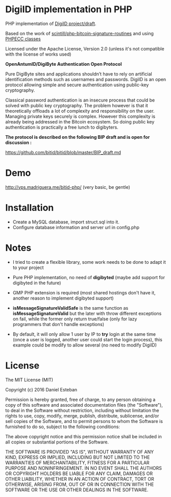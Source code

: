 DigiID implementation in PHP
===========================

PHP implementation of [DigiID project/draft](https://github.com/bitid/bitid).

Based on the work of [scintill/php-bitcoin-signature-routines](https://github.com/scintill/php-bitcoin-signature-routines) and using [PHPECC classes](https://github.com/mdanter/phpecc)

Licensed under the Apache License, Version 2.0 (unless it's not compatible with the license of works used)

**OpenAntumID/DigiByte Authentication Open Protocol**

Pure DigiByte sites and applications shouldn’t have to rely on artificial identification methods such as usernames and passwords. DigiID is an open protocol allowing simple and secure authentication using public-key cryptography.

Classical password authentication is an insecure process that could be solved with public key cryptography. The problem however is that it theoretically offloads a lot of complexity and responsibility on the user. Managing private keys securely is complex. However this complexity is already being addressed in the Bitcoin ecosystem. So doing public key authentication is practically a free lunch to digibyters.

**The protocol is described on the following BIP draft and is open for discussion :**

https://github.com/bitid/bitid/blob/master/BIP_draft.md

Demo
====

http://vps.madriguera.me/bitid-php/ (very basic, be gentle)


Installation
============
* Create a MySQL database, import struct.sql into it.
* Configure database information and server url in config.php


Notes
=====
* I tried to create a flexible library, some  work needs to be done to adapt it to your project

* Pure PHP implementation, no need of **digibyted** (maybe add support for digibyted in the future)

* GMP PHP extension is required (most shared hostings don't have it, another reason to implement digibyted support)

* **isMessageSignatureValidSafe** is the same function as **isMessageSignatureValid** but the later with throw different exceptions on fail, while the former only return true/false (only for lazy programmers that don't handle exceptions)

* By default, it will only allow 1 user by IP to **try** login at the same time (once a user is logged, another user could start the login process), this example could be modify to allow several (no need to modify DigiID)



License
=======
The MIT License (MIT)

Copyright (c) 2016 Daniel Esteban

Permission is hereby granted, free of charge, to any person obtaining a copy of this software and associated documentation files (the "Software"), to deal in the Software without restriction, including without limitation the rights to use, copy, modify, merge, publish, distribute, sublicense, and/or sell copies of the Software, and to permit persons to whom the Software is furnished to do so, subject to the following conditions:

The above copyright notice and this permission notice shall be included in all copies or substantial portions of the Software.

THE SOFTWARE IS PROVIDED "AS IS", WITHOUT WARRANTY OF ANY KIND, EXPRESS OR IMPLIED, INCLUDING BUT NOT LIMITED TO THE WARRANTIES OF MERCHANTABILITY, FITNESS FOR A PARTICULAR PURPOSE AND NONINFRINGEMENT. IN NO EVENT SHALL THE AUTHORS OR COPYRIGHT HOLDERS BE LIABLE FOR ANY CLAIM, DAMAGES OR OTHER LIABILITY, WHETHER IN AN ACTION OF CONTRACT, TORT OR OTHERWISE, ARISING FROM, OUT OF OR IN CONNECTION WITH THE SOFTWARE OR THE USE OR OTHER DEALINGS IN THE SOFTWARE.


